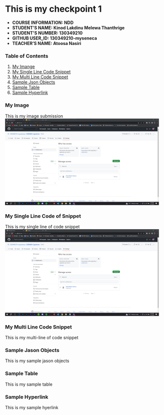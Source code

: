 # This is my checkpoint 1

- **COURSE INFORMATION: NDD**
- **STUDENT’S NAME: Kinod Lakdinu Melewa Thanthrige**
- **STUDENT'S NUMBER: 130349210**
- **GITHUB USER_ID: 130349210-myseneca**
- **TEACHER’S NAME: Atoosa Nasiri**

### Table of Contents
1. [My Imange](#my-image)
2. [My Single Line Code Snippet](#my-single-line-of-code)
3. [My Multi Line Code Snippet](#my-multiline-of-code)
4. [Sample Json Objects](my-json-object)
5. [Sample Table](my-sample-table)
6. [Sample Hyperlink](my-sample-hyperlink)

### My Image
This is my image submission
<img src="repo-collaborators.png" alt="My Collaboration Screenshot" title="My Collaboration Screenshot">


### My Single Line Code of Snippet
This is my single line of code snippet
<img src="repo-collaborators.png" alt="My Collaboration Screenshot" title="My Collaboration Screenshot">


### My Multi Line Code Snippet
This is my multi-line of code snippet


### Sample Jason Objects
This is my sample jason objects


### Sample Table
This is my sample table



### Sample Hyperlink
This is my sample hyerlink

